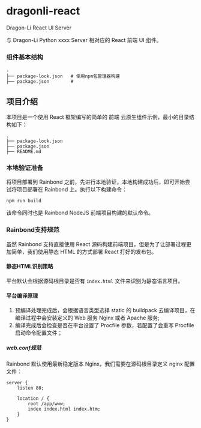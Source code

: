 # dragonli-react

Dragon-Li React UI Server

与 Dragon-Li Python xxxx Server 相对应的 React 前端 UI 组件。

### 组件基本结构

```
.
├── package-lock.json   # 使用npm包管理器构建
├── package.json        # 
```


## 项目介绍

本项目是一个使用 React 框架编写的简单的 前端 云原生组件示例，最小的目录结构如下：

```
.
├── package-lock.json
├── package.json
├── README.md
```

### 本地验证准备

将项目部署到 Rainbond 之前，先进行本地验证，本地构建成功后，即可开始尝试将项目部署在 Rainbond 上。执行以下构建命令：

```
npm run build
```

该命令同时也是 Rainbond NodeJS 前端项目构建的默认命令。

### Rainbond支持规范

虽然 Rainbond 支持直接使用 React 源码构建前端项目，但是为了让部署过程更加简单，我们使用静态 HTML 的方式部署 React 打好的发布包。

#### 静态HTML识别策略

平台默认会根据源码根目录是否有 `index.html` 文件来识别为静态语言项目。

#### 平台编译原理

1. 预编译处理完成后，会根据语言类型选择 static 的 buildpack 去编译项目，在编译过程中会安装定义的 Web 服务 Nginx 或者 Apache 服务;
2. 编译完成后会检查是否在平台设置了 Procfile 参数，若配置了会重写 Procfile 启动命令配置文件；

##### web.conf规范

Rainbond 默认使用最新稳定版本 Nginx，我们需要在源码根目录定义 nginx 配置文件：

```
server {
    listen 80;

    location / {
        root /app/www;
        index index.html index.htm;
    }
}
```
